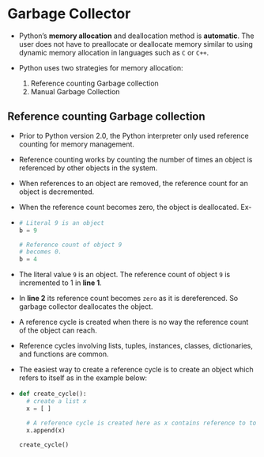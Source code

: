 # Garbage Collector

- Python’s **memory allocation** and deallocation method is **automatic**. The user does not have to preallocate or deallocate memory similar to using dynamic memory allocation in languages such as `C` or `C++`.

- Python uses two strategies for memory allocation:
  1. Reference counting Garbage collection
  2. Manual Garbage Collection

## Reference counting Garbage collection

- Prior to Python version 2.0, the Python interpreter only used reference counting for memory management.
- Reference counting works by counting the number of times an object is referenced by other objects in the system.
- When references to an object are removed, the reference count for an object is decremented.
- When the reference count becomes zero, the object is deallocated. Ex-
- ```py
  # Literal 9 is an object
  b = 9

  # Reference count of object 9
  # becomes 0.
  b = 4
  ```
- The literal value `9` is an object. The reference count of object `9` is incremented to 1 in **line 1**.
- In **line 2** its reference count becomes `zero` as it is dereferenced. So garbage collector deallocates the object.


- A reference cycle is created when there is no way the reference count of the object can reach.
- Reference cycles involving lists, tuples, instances, classes, dictionaries, and functions are common.
- The easiest way to create a reference cycle is to create an object which refers to itself as in the example below:
- ```py
  def create_cycle():
    # create a list x
    x = [ ]

    # A reference cycle is created here as x contains reference to to self.
    x.append(x)
  
  create_cycle()
  ```